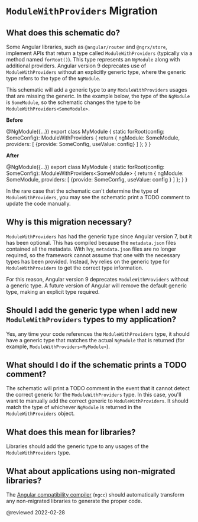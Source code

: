 # `ModuleWithProviders` Migration

## What does this schematic do?

Some Angular libraries, such as `@angular/router` and `@ngrx/store`, implement APIs that return a type called `ModuleWithProviders` (typically via a method named `forRoot()`).
This type represents an `NgModule` along with additional providers.
Angular version 9 deprecates use of `ModuleWithProviders` without an explicitly generic type, where the generic type refers to the type of the `NgModule`.

This schematic will add a generic type to any `ModuleWithProviders` usages that are missing the generic.
In the example below, the type of the `NgModule` is `SomeModule`, so the schematic changes the type to be `ModuleWithProviders<SomeModule>`.

**Before**

<code-example format="typescript" language="typescript">

&commat;NgModule({&hellip;})
export class MyModule {
  static forRoot(config: SomeConfig): ModuleWithProviders {
    return {
      ngModule: SomeModule,
      providers: [
        {provide: SomeConfig, useValue: config}
      ]
    };
  }
}

</code-example>

**After**

<code-example format="typescript" language="typescript">

&commat;NgModule({&hellip;})
export class MyModule {
  static forRoot(config: SomeConfig): ModuleWithProviders&lt;SomeModule&gt; {
    return {
      ngModule: SomeModule,
      providers: [
        {provide: SomeConfig, useValue: config }
      ]
    };
  }
}

</code-example>

In the rare case that the schematic can't determine the type of `ModuleWithProviders`, you may see the schematic print a TODO comment to update the code manually.

## Why is this migration necessary?

`ModuleWithProviders` has had the generic type since Angular version 7, but it has been optional.
This has compiled because the `metadata.json` files contained all the metadata.
With Ivy, `metadata.json` files are no longer required, so the framework cannot assume that one with the necessary types has been provided.
Instead, Ivy relies on the generic type for `ModuleWithProviders` to get the correct type information.

For this reason, Angular version 9 deprecates `ModuleWithProviders` without a generic type.
A future version of Angular will remove the default generic type, making an explicit type required.

## Should I add the generic type when I add new `ModuleWithProviders` types to my application?

Yes, any time your code references the `ModuleWithProviders` type, it should have a generic type that matches the actual `NgModule` that is returned (for example, `ModuleWithProviders<MyModule>`).

## What should I do if the schematic prints a TODO comment?

The schematic will print a TODO comment in the event that it cannot detect the correct generic for the `ModuleWithProviders` type.
In this case, you'll want to manually add the correct generic to `ModuleWithProviders`.
It should match the type of whichever `NgModule` is returned in the `ModuleWithProviders` object.

## What does this mean for libraries?

Libraries should add the generic type to any usages of the `ModuleWithProviders` type.

## What about applications using non-migrated libraries?

The [Angular compatibility compiler](guide/glossary#ngcc) (`ngcc`) should automatically transform any non-migrated libraries to generate the proper code.

<!-- links -->

<!-- external links -->

<!-- end links -->

@reviewed 2022-02-28
